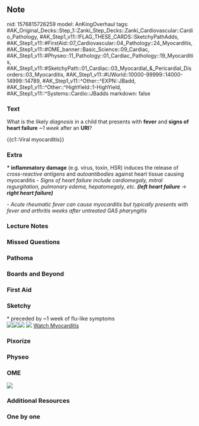 ## Note
nid: 1576815726259
model: AnKingOverhaul
tags: #AK_Original_Decks::Step_1::Zanki_Step_Decks::Zanki_Cardiovascular::Cardio_Pathology, #AK_Step1_v11::!FLAG_THESE_CARDS::SketchyPathAdds, #AK_Step1_v11::#FirstAid::07_Cardiovascular::04_Pathology::24_Myocarditis, #AK_Step1_v11::#OME_banner::Basic_Science::09_Cardiac, #AK_Step1_v11::#Physeo::11_Pathology::01_Cardiac_Pathology::19_Myocarditis, #AK_Step1_v11::#SketchyPath::01_Cardiac::03_Myocardial_&_Pericardial_Disorders::03_Myocarditis, #AK_Step1_v11::#UWorld::10000-99999::14000-14999::14789, #AK_Step1_v11::^Other::^EXPN::JBadd, #AK_Step1_v11::^Other::^HighYield::1-HighYield, #AK_Step1_v11::^Systems::Cardio::JBadds
markdown: false

### Text
What is the likely <i>diagnosis</i> in a child that presents with
<b>fever</b> and <b>signs of heart failure</b> <i>~1 week</i> after
an <b>URI</b>?
<div>
  {{c1::Viral myocarditis}}
</div>

### Extra
<b>* inflammatory</b> <b>damage</b> (e.g. virus, toxin, HSR)
induces the release of <i>cross-reactive antigens</i> and
<i>autoantibodies</i> against heart tissue causing myocarditis <i>-
Signs of heart failure include cardiomegaly, mitral regurgitation,
pulmonary edema, hepatomegaly, etc. <b>(left heart failure</b> →
<b>right heart failure)</b></i>
<div>
  <i>- Acute rheumatic fever can cause myocarditis but typically
  presents with fever and arthritis weeks after untreated GAS
  pharyngitis</i>
</div>

### Lecture Notes


### Missed Questions


### Pathoma


### Boards and Beyond


### First Aid


### Sketchy
<div>
  * preceded by ~1 week of flu-like symptoms
</div><img src=
"Screen%20Shot%202019-12-19%20at%2011.26.50%20PM.JPG"><img src=
"Screen%20Shot%202019-12-19%20at%2011.27.02%20PM.JPG"><img src=
"Screen%20Shot%202019-12-19%20at%2011.27.10%20PM.JPG"> <img src=
"zOVerall%20picture%20(1)_1566160514431.jpg"> <a href=
"https://dashboard.sketchy.com/study/medical/courses/medical-pathophysiology/units/medical-pathophysiology-cardiac/videos/medical-pathophysiology-cardiac-myocardial-and-pericardial-disorders-myocarditis?utm_source=anki&utm_medium=partnership&utm_campaign=february_update&utm_content=medical">
Watch Myocarditis</a>

### Pixorize


### Physeo


### OME
<div class="ome-widget">
  <a href="https://onlinemeded.org/spa/cardiac?ref=anki"><img src=
  "_OME_AnkiFlashcards_Topic_4.png"></a>
</div>

### Additional Resources


### One by one

